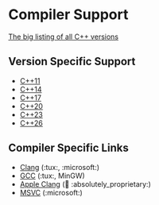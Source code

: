 # Compiler Support

[The big listing of all C++ versions](<https://en.cppreference.com/w/cpp/compiler_support>)

## Version Specific Support

- [C++11](<https://en.cppreference.com/w/cpp/compiler_support/11>)
- [C++14](<https://en.cppreference.com/w/cpp/compiler_support/14>)
- [C++17](<https://en.cppreference.com/w/cpp/compiler_support/17>)
- [C++20](<https://en.cppreference.com/w/cpp/compiler_support/20>)
- [C++23](<https://en.cppreference.com/w/cpp/compiler_support/23>)
- [C++26](<https://en.cppreference.com/w/cpp/compiler_support/26>)

## Compiler Specific Links

- [Clang](<https://clang.llvm.org/cxx_status.html>) (:tux:, :microsoft:)
- [GCC](<https://gcc.gnu.org/projects/cxx-status.html>) (:tux:, MinGW)
- [Apple Clang](<https://developer.apple.com/xcode/cpp/>) (:apple: :absolutely_proprietary:)
- [MSVC](<https://learn.microsoft.com/en-us/cpp/overview/visual-cpp-language-conformance?view=msvc-170>) (:microsoft:)
